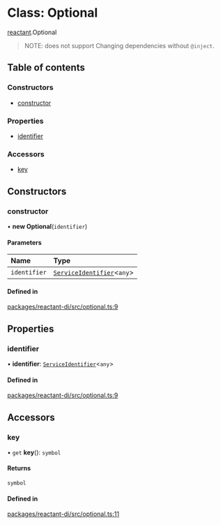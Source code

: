 # Class: Optional

[reactant](../modules/reactant.md).Optional

> NOTE: does not support Changing dependencies without `@inject`.

## Table of contents

### Constructors

- [constructor](reactant.Optional.md#constructor)

### Properties

- [identifier](reactant.Optional.md#identifier)

### Accessors

- [key](reactant.Optional.md#key)

## Constructors

### constructor

• **new Optional**(`identifier`)

#### Parameters

| Name | Type |
| :------ | :------ |
| `identifier` | [`ServiceIdentifier`](../modules/reactant.md#serviceidentifier)<`any`\> |

#### Defined in

[packages/reactant-di/src/optional.ts:9](https://github.com/unadlib/reactant/blob/f66dad8a/packages/reactant-di/src/optional.ts#L9)

## Properties

### identifier

• **identifier**: [`ServiceIdentifier`](../modules/reactant.md#serviceidentifier)<`any`\>

#### Defined in

[packages/reactant-di/src/optional.ts:9](https://github.com/unadlib/reactant/blob/f66dad8a/packages/reactant-di/src/optional.ts#L9)

## Accessors

### key

• `get` **key**(): `symbol`

#### Returns

`symbol`

#### Defined in

[packages/reactant-di/src/optional.ts:11](https://github.com/unadlib/reactant/blob/f66dad8a/packages/reactant-di/src/optional.ts#L11)
